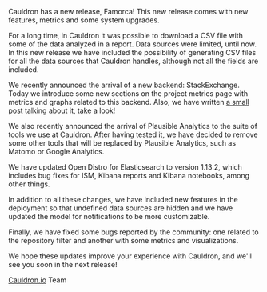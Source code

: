Cauldron has a new release, Famorca! This new release comes with new features, metrics and some system upgrades.

For a long time, in Cauldron it was possible to download a CSV file with some of the data analyzed in a report. Data sources were limited, until now. In this new release we have included the possibility of generating CSV files for all the data sources that Cauldron handles, although not all the fields are included.

We recently announced the arrival of a new backend: StackExchange. Today we introduce some new sections on the project metrics page with metrics and graphs related to this backend. Also, we have written [a small post](https://community.cauldron.io/t/new-stackexchange-metrics-in-cauldron/133) talking about it, take a look!

We also recently announced the arrival of Plausible Analytics to the suite of tools we use at Cauldron. After having tested it, we have decided to remove some other tools that will be replaced by Plausible Analytics, such as Matomo or Google Analytics.

We have updated Open Distro for Elasticsearch to version 1.13.2, which includes bug fixes for ISM, Kibana reports and Kibana notebooks, among other things.

In addition to all these changes, we have included new features in the deployment so that undefined data sources are hidden and we have updated the model for notifications to be more customizable.

Finally, we have fixed some bugs reported by the community: one related to the repository filter and another with some metrics and visualizations.

We hope these updates improve your experience with Cauldron, and we'll see you soon in the next release!

[Cauldron.io](https://cauldron.io/) Team

